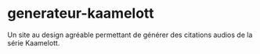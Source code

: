 # generateur-kaamelott
Un site au design agréable permettant de générer des citations audios de la série Kaamelott.
